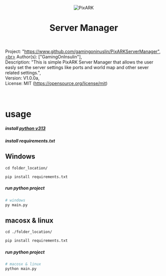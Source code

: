 <div align=center>
  
![PixARK](https://github.com/user-attachments/assets/b3416781-ba11-455b-80d5-15754e46fbed)
# Server Manager
</div>
<br>

Project: "https://www.github.com/gamingoninuslin/PixARKServerManager",<br>
Author(s): ["GamingOnInsulin"],<br>
Description: "This is simple PixARK Server Manager that allows the user easly set the server settings like ports and world map and other sever related settings.",<br>
Version: V1.0.0a,<br>
License: MIT (https://opensource.org/license/mit)<br>
<br>
<br>

# usage
##### install [python v313](https://www.python.org/downloads/)
##### install requirements.txt
## Windows
``` terminal
cd folder_location/
```
```python
pip install requirements.txt
```
##### run python project
```python
# windows
py main.py
```
## macosx & linux
``` terminal
cd ./folder_location/
```
```python
pip install requirements.txt
```
##### run python project
```python
# macosx & linux
python main.py
```
